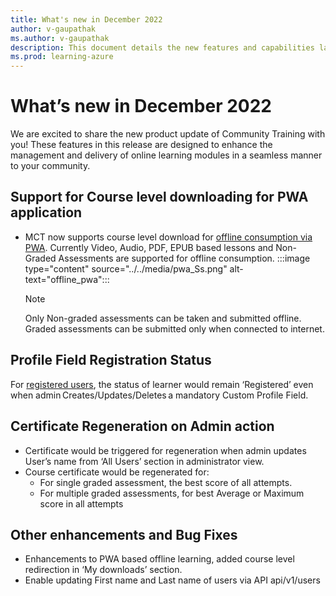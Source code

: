 ```yaml
---
title: What's new in December 2022
author: v-gaupathak
ms.author: v-gaupathak
description: This document details the new features and capabilities launched on the Community Training platform in December 2022. 
ms.prod: learning-azure
---
```


# What’s new in December 2022

We are excited to share the new product update of Community Training with you! These features in this release are designed to enhance the management and delivery of online learning modules in a seamless manner to your community.

## Support for Course level downloading for PWA application

* MCT now supports course level download for [offline consumption via PWA](../../learner-experience/pwa-app.md#step-6-download-content-and-continue-learning-offline). Currently Video, Audio, PDF, EPUB based lessons and Non-Graded Assessments are supported for offline consumption.
    :::image type="content" source="../../media/pwa_Ss.png" alt-text="offline_pwa":::

    >[!Note]
    > Only Non-graded assessments can be taken and submitted offline. Graded assessments can be submitted only when connected to internet.

## Profile Field Registration Status

For [registered users](../../learner-experience/web-app.md#step-2-create-your-profile), the status of learner would remain ‘Registered’ even when admin Creates/Updates/Deletes a mandatory Custom Profile Field.

## Certificate Regeneration on Admin action  

* Certificate would be triggered for regeneration when admin updates User’s name from ‘All Users’ section in administrator view.  
* Course certificate would be regenerated for:
  * For single graded assessment, the best score of all attempts.  
  * For multiple graded assessments, for best Average or Maximum score in all attempts  

## Other enhancements and Bug Fixes  

* Enhancements to PWA based offline learning, added course level redirection in ‘My downloads’ section.  
* Enable updating First name and Last name of users via API api/v1/users
